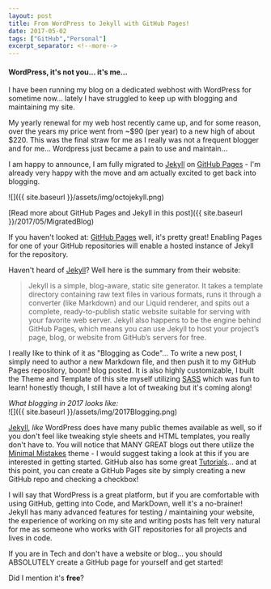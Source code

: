 ```yaml
---
layout: post
title: From WordPress to Jekyll with GitHub Pages! 
date: 2017-05-02
tags: ["GitHub","Personal"]
excerpt_separator: <!--more-->
---
```


#### WordPress, it's not you... it's me...

I have been running my blog on a dedicated webhost with WordPress for sometime now... lately I have struggled to keep up with blogging and maintaining my site.

My yearly renewal for my web host recently came up, and for some reason, over the years my price went from ~$90 (per year) to a new high of about $220. This was the final straw for me as I really was not a frequent blogger and for me... Wordpress just became a pain to use and maintain...

I am happy to announce, I am fully migrated to [Jekyll](https://jekyllrb.com/) on [GitHub Pages](https://pages.github.com) - I'm already very happy with the move and am actually excited to get back into blogging. 

![]({{ site.baseurl }}/assets/img/octojekyll.png)

[Read more about GitHub Pages and Jekyll in this post]({{ site.baseurl }}/2017/05/MigratedBlog)

<!--more-->

If you haven't looked at: [GitHub Pages](https://pages.github.com) well, it's pretty great! Enabling Pages for one of your GitHub repositories will enable a hosted instance of Jekyll for the repository.  

Haven't heard of [Jekyll](https://jekyllrb.com/)? Well here is the summary from their website:

> Jekyll is a simple, blog-aware, static site generator. It takes a template directory containing raw text files in various formats, runs it through a converter (like Markdown) and our Liquid renderer, and spits out a complete, ready-to-publish static website suitable for serving with your favorite web server. Jekyll also happens to be the engine behind GitHub Pages, which means you can use Jekyll to host your project’s page, blog, or website from GitHub’s servers for free.



I really like to think of it as "Blogging as Code"... To write a new post, I simply need to author a new Markdown file, and then push it to my GitHub Pages repository, boom! blog posted. It is also highly customizable, I built the Theme and Template of this site myself utilizing [SASS](http://sass-lang.com/) which was fun to learn! honestly though, I still have a lot of tweaking but it's coming along!  

  
  

*What blogging in 2017 looks like:*  
![]({{ site.baseurl }}/assets/img/2017Blogging.png)  

  
  
[Jekyll](https://jekyllrb.com/), *like* WordPress does have many public themes available as well, so if you don't feel like tweaking style sheets and HTML templates, you really don't have to. You will notice that MANY GREAT blogs out there utilize the [Minimal Mistakes](https://mademistakes.com/work/minimal-mistakes-jekyll-theme/) theme - I would suggest taking a look at this if you are interested in getting started. GitHub also has some great [Tutorials](https://pages.github.com)... and at this point, you can create a GitHub Pages site by simply creating a new GitHub repo and checking a checkbox!
  
I will say that WordPress is a great platform, but if you are comfortable with using GitHub, getting into Code, and MarkDown, well it's a no-brainer! Jekyll has many advanced features for testing / maintaining your website, the experience of working on my site and writing posts has felt very natural for me as someone who works with GIT repositories for all projects and lives in code.


If you are in Tech and don't have a website or blog... you should ABSOLUTELY create a GitHub page for yourself and get started!

Did I mention it's **free**?
